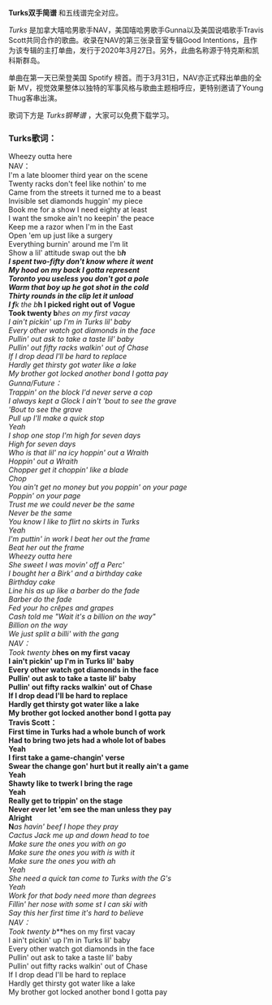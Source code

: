 

**Turks双手简谱** 和五线谱完全对应。

_Turks_ 是加拿大嘻哈男歌手NAV，美国嘻哈男歌手Gunna以及美国说唱歌手Travis
Scott共同合作的歌曲。收录在NAV的第三张录音室专辑Good
Intentions，且作为该专辑的主打单曲，发行于2020年3月27日。另外，此曲名称源于特克斯和凯科斯群岛。

单曲在第一天已荣登美国 Spotify 榜首。而于3月31日，NAV亦正式释出单曲的全新
MV，视觉效果整体以独特的军事风格与歌曲主题相呼应，更特别邀请了Young Thug客串出演。

歌词下方是 _Turks钢琴谱_ ，大家可以免费下载学习。

### Turks歌词：

Wheezy outta here  
NAV：  
I'm a late bloomer third year on the scene  
Twenty racks don't feel like nothin' to me  
Came from the streets it turned me to a beast  
Invisible set diamonds huggin' my piece  
Book me for a show I need eighty at least  
I want the smoke ain't no keepin' the peace  
Keep me a razor when I'm in the East  
Open 'em up just like a surgery  
Everything burnin' around me I'm lit  
Show a lil' attitude swap out the b***h  
I spent two-fifty don't know where it went  
My hood on my back I gotta represent  
Toronto you useless you don't got a pole  
Warm that boy up he got shot in the cold  
Thirty rounds in the clip let it unload  
I f**k the b***h I picked right out of Vogue  
Took twenty b***hes on my first vacay  
I ain't pickin' up I'm in Turks lil' baby  
Every other watch got diamonds in the face  
Pullin' out ask to take a taste lil' baby  
Pullin' out fifty racks walkin' out of Chase  
If I drop dead I'll be hard to replace  
Hardly get thirsty got water like a lake  
My brother got locked another bond I gotta pay  
Gunna/Future：  
Trappin' on the block I'd never serve a cop  
I always kept a Glock I ain't 'bout to see the grave  
'Bout to see the grave  
Pull up I'll make a quick stop  
Yeah  
I shop one stop I'm high for seven days  
High for seven days  
Who is that lil' n***a icy hoppin' out a Wraith  
Hoppin' out a Wraith  
Chopper get it choppin' like a blade  
Chop  
You ain't get no money but you poppin' on your page  
Poppin' on your page  
Trust me we could never be the same  
Never be the same  
You know I like to flirt no skirts in Turks  
Yeah  
I'm puttin' in work I beat her out the frame  
Beat her out the frame  
Wheezy outta here  
She sweet I was movin' off a Perc'  
I bought her a Birk' and a birthday cake  
Birthday cake  
Line his a*s up like a barber do the fade  
Barber do the fade  
Fed your ho crêpes and grapes  
Cash told me "Wait it's a billion on the way"  
Billion on the way  
We just split a billi' with the gang  
NAV：  
Took twenty b***hes on my first vacay  
I ain't pickin' up I'm in Turks lil' baby  
Every other watch got diamonds in the face  
Pullin' out ask to take a taste lil' baby  
Pullin' out fifty racks walkin' out of Chase  
If I drop dead I'll be hard to replace  
Hardly get thirsty got water like a lake  
My brother got locked another bond I gotta pay  
Travis Scott：  
First time in Turks had a whole bunch of work  
Had to bring two jets had a whole lot of babes  
Yeah  
I first take a game-changin' verse  
Swear the change gon' hurt but it really ain't a game  
Yeah  
Shawty like to twerk I bring the rage  
Yeah  
Really get to trippin' on the stage  
Never ever let 'em see the man unless they pay  
Alright  
N***as havin' beef I hope they pray  
Cactus Jack me up and down head to toe  
Make sure the ones you with on go  
Make sure the ones you with is with it  
Make sure the ones you with ah  
Yeah  
She need a quick tan come to Turks with the G's  
Yeah  
Work for that body need more than degrees  
Fillin' her nose with some s**t I can ski with  
Say this her first time it's hard to believe  
NAV：  
Took twenty b***hes on my first vacay  
I ain't pickin' up I'm in Turks lil' baby  
Every other watch got diamonds in the face  
Pullin' out ask to take a taste lil' baby  
Pullin' out fifty racks walkin' out of Chase  
If I drop dead I'll be hard to replace  
Hardly get thirsty got water like a lake  
My brother got locked another bond I gotta pay


